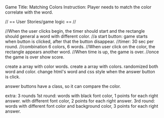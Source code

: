 Game Title: Matching Colors
Instruction: Player needs to match the color correlate with the word. 

// == User Stories/game logic == //

//When the user clicks begin, the timer should start and the rectangle should general a word with different color.
//a start button: game starts when button is clicked, after that the button disappear.
//timer: 30 sec per round.
//combination 6 colors, 6 words.
//When user click on the color, the rectangle appears another word.
//When time is up, the game is over.
//once the game is over show score.

create a array with color words.
create a array with colors.
randomized both word and color.
change html's word and css style when the answer button is click.

answer buttons have a class, so it can compare the color. 






extra:
3 rounds
1st round: words with black font color, 1 points for each right answer.
with different font color, 2 points for each right answer.
3rd round: words with different font color and background color, 3 points for each right answer.

